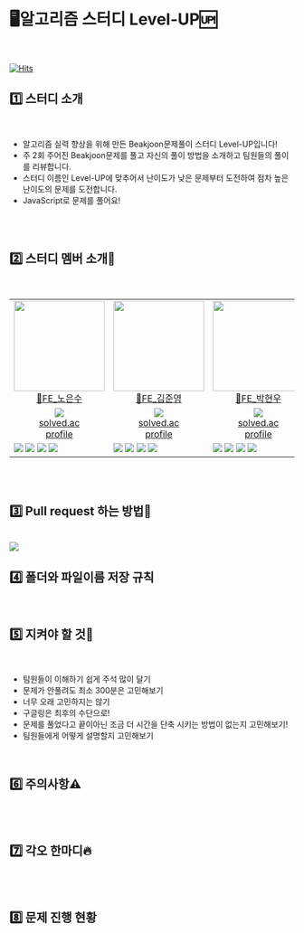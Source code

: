  # 🖥️알고리즘 스터디 Level-UP🆙
 
 <br/>
 
 [![Hits](https://hits.seeyoufarm.com/api/count/incr/badge.svg?url=https%3A%2F%2Fgithub.com%2Fwhai2%2FlevelUp&count_bg=%237E00FF&title_bg=%238D63F5&icon=uplabs.svg&icon_color=%23FFF500&title=%EB%B0%A9%EB%AC%B8%EC%9E%90%EC%88%98&edge_flat=false)](https://hits.seeyoufarm.com)

## 1️⃣ 스터디 소개
<br/>

- 알고리즘 실력 향상을 위해 만든 Beakjoon문제풀이 스터디 Level-UP입니다!
- 주 2회 주어진 Beakjoon문제를 풀고 자신의 풀이 방법을 소개하고 팀원들의 풀이를 리뷰합니다.
- 스터디 이름인 Level-UP에 맞추어서 난이도가 낮은 문제부터 도전하여 점차 높은 난이도의 문제를 도전합니다.
- JavaScript로 문제를 풀어요!

<br/>


<br/>

## 2️⃣ 스터디 멤버 소개👀
<br/>

<table>
  <tr>
    <td height="160px" align="center"><a href="https://github.com/whai2"><img src="https://avatars.githubusercontent.com/u/98308702?v=4" width="160px"/><br/>👊FE_노은수</a></td> 
    <td height="160px" align="center"><a href="https://github.com/yohan11"><img src="https://avatars.githubusercontent.com/u/40304565?v=4" width="160px"/><br/>👊FE_김준영</a></td> 
    <td height="160px" align="center"><a href="https://github.com/juniorcoma"><img src="https://avatars.githubusercontent.com/u/143431179?v=4" width="160px"/><br/>👊FE_박현우</a></td> 
    <td height="160px" align="center"><a href="https://github.com/yeona813"><img src="https://avatars.githubusercontent.com/u/129318957?v=4" width="160px"/><br/>👊FE_안연아</a></td> 
    <td height="160px" align="center"><a href="https://github.com/RyuGwangHyeon"><img src="https://avatars.githubusercontent.com/u/155417957?v=4" width="160px"/><br/>👊FE_류광현</a></td> 
  </tr>
  <tr>
    <td align="center"><a href="https://solved.ac/"><img src="http://mazassumnida.wtf/api/mini/generate_badge?boj="/><br/>solved.ac<br/>profile</a></td>
    <td align="center"><a href="https://solved.ac/"><img src="http://mazassumnida.wtf/api/mini/generate_badge?boj="/><br/>solved.ac<br/>profile</a></td>
    <td align="center"><a href="https://solved.ac/pq1000"><img src="http://mazassumnida.wtf/api/mini/generate_badge?boj=pq1000"/><br/>solved.ac<br/>profile</a></td>
    <td align="center"><a href="https://solved.ac/"><img src="http://mazassumnida.wtf/api/mini/generate_badge?boj="/><br/>solved.ac<br/>profile</a></td>
    <td align="center"><a href="https://solved.ac/"><img src="http://mazassumnida.wtf/api/mini/generate_badge?boj="/><br/>solved.ac<br/>profile</a></td>
  </tr>
  <tr>
    <td width="180px"align="left">
      <img src="https://img.shields.io/badge/html5-050505?style=flat&logo=html5&logoColor=E34F26"/>
      <img src="https://img.shields.io/badge/css3-050505?style=flat&logo=css3&logoColor=1572B6"/>
      <img src="https://img.shields.io/badge/javascript-050505?style=flat&logo=javascript&logoColor=F7DF1E"/>
      <img src="https://img.shields.io/badge/react-050505?style=flat&logo=react&logoColor=61DAFB"/>
    </td>
    <td width="180px"align="left">
      <img src="https://img.shields.io/badge/html5-050505?style=flat&logo=html5&logoColor=E34F26"/>
      <img src="https://img.shields.io/badge/css3-050505?style=flat&logo=css3&logoColor=1572B6"/>
      <img src="https://img.shields.io/badge/javascript-050505?style=flat&logo=javascript&logoColor=F7DF1E"/>
      <img src="https://img.shields.io/badge/react-050505?style=flat&logo=react&logoColor=61DAFB"/>
    </td>
    <td width="180px"align="left">
      <img src="https://img.shields.io/badge/html5-050505?style=flat&logo=html5&logoColor=E34F26"/>
      <img src="https://img.shields.io/badge/css3-050505?style=flat&logo=css3&logoColor=1572B6"/>
      <img src="https://img.shields.io/badge/javascript-050505?style=flat&logo=javascript&logoColor=F7DF1E"/>
      <img src="https://img.shields.io/badge/react-050505?style=flat&logo=react&logoColor=61DAFB"/>
    </td>
    <td width="180px"align="left">
      <img src="https://img.shields.io/badge/html5-050505?style=flat&logo=html5&logoColor=E34F26"/>
      <img src="https://img.shields.io/badge/css3-050505?style=flat&logo=css3&logoColor=1572B6"/>
      <img src="https://img.shields.io/badge/javascript-050505?style=flat&logo=javascript&logoColor=F7DF1E"/>
      <img src="https://img.shields.io/badge/react-050505?style=flat&logo=react&logoColor=61DAFB"/>
    </td>
    <td width="180px"align="left">
      <img src="https://img.shields.io/badge/html5-050505?style=flat&logo=html5&logoColor=E34F26"/>
      <img src="https://img.shields.io/badge/css3-050505?style=flat&logo=css3&logoColor=1572B6"/>
      <img src="https://img.shields.io/badge/javascript-050505?style=flat&logo=javascript&logoColor=F7DF1E"/>
      <img src="https://img.shields.io/badge/react-050505?style=flat&logo=react&logoColor=61DAFB"/>
    </td>
   
  </tr>
</table>
<br/>



<br/>

## 3️⃣ Pull request 하는 방법📖
<br/>

<img src="https://cdn.discordapp.com/attachments/1202183308889559080/1207156119089319956/2024-02-14_11.46.51.png?ex=65de9ebe&is=65cc29be&hm=ac77d0b8274e06cafbb6ff8da2e4d4dcb04b617e2f39a5a3e4f41e412646a885&"/>

<br/>

## 4️⃣ 폴더와 파일이름 저장 규칙

<br/>

## 5️⃣ 지켜야 할 것🤙
<br/>

- 팀원들이 이해하기 쉽게 주석 많이 달기
- 문제가 안풀려도 최소 300분은 고민해보기
- 너무 오래 고민하지는 않기
- 구글링은 최후의 수단으로!
- 문제를 풀었다고 끝이아닌 조금 더 시간을 단축 시키는 방법이 없는지 고민해보기!
- 팀원들에게 어떻게 설명할지 고민해보기

<br/>

## 6️⃣ 주의사항⚠️
<br/>

<br/>

## 7️⃣ 각오 한마디🔥
<br/>

<br/>

## 8️⃣ 문제 진행 현황
